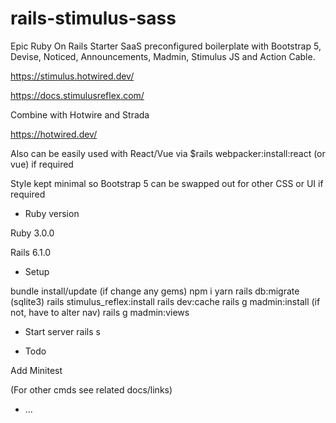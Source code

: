 # rails-stimulus-sass

Epic Ruby On Rails Starter SaaS preconfigured boilerplate with Bootstrap 5, Devise, Noticed, Announcements, Madmin, Stimulus JS and Action Cable.

https://stimulus.hotwired.dev/

https://docs.stimulusreflex.com/

Combine with Hotwire and Strada

https://hotwired.dev/

Also can be easily used with React/Vue via $rails webpacker:install:react (or vue) if required

Style kept minimal so Bootstrap 5 can be swapped out for other CSS or UI if required

* Ruby version

Ruby 3.0.0

Rails 6.1.0

* Setup

 bundle install/update (if change any gems)
 npm i
 yarn
 rails db:migrate  (sqlite3)
 rails stimulus_reflex:install
 rails dev:cache
 rails g madmin:install  (if not, have to alter nav)
 rails g madmin:views

* Start server
 rails s

* Todo

Add Minitest

(For other cmds see  related docs/links)



* ...
